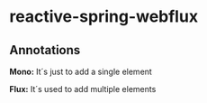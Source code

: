 # reactive-spring-webflux

## Annotations

**Mono:** It´s just to add a single element

**Flux:** It´s used to add multiple elements